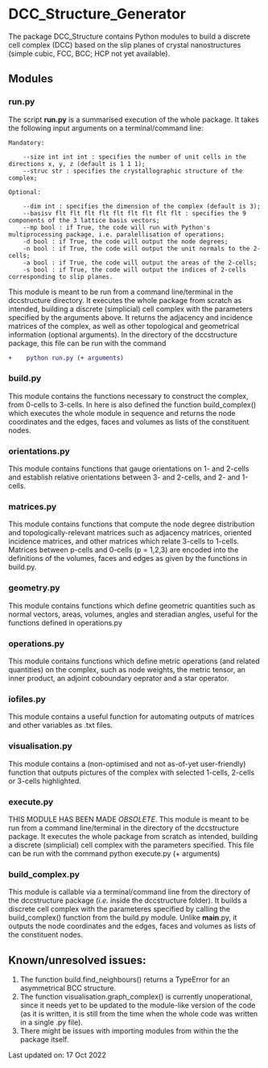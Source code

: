 # DCC_Structure_Generator

The package DCC_Structure contains Python modules to build a discrete cell complex (DCC) based on the slip planes of crystal nanostructures (simple cubic, FCC, BCC; HCP not yet available).

## Modules

### run.py

The script **run.py** is a summarised execution of the whole package. It takes the following input arguments on a terminal/command line:

    Mandatory:
        
        --size int int int : specifies the number of unit cells in the directions x, y, z (default is 1 1 1);
        --struc str : specifies the crystallographic structure of the complex;
        
    Optional:
        
        --dim int : specifies the dimension of the complex (default is 3);
        --basisv flt flt flt flt flt flt flt flt flt : specifies the 9 components of the 3 lattice basis vectors;
        --mp bool : if True, the code will run with Python's multiprocessing package, i.e. paralellisation of operations;
        -d bool : if True, the code will output the node degrees;
        -n bool : if True, the code will output the unit normals to the 2-cells;
        -a bool : if True, the code will output the areas of the 2-cells;
        -s bool : if True, the code will output the indices of 2-cells corresponding to slip planes.
        
This module is meant to be run from a command line/terminal in the dccstructure directory. It executes the whole package from scratch as intended, building a discrete (simplicial) cell complex with the parameters specified by the arguments above. It returns the adjacency and incidence matrices of the complex, as well as other topological and geometrical information (optional arguments). In the directory of the dccstructure package, this file can be run with the command
```diff
+    python run.py (+ arguments)
```

### build.py

This module contains the functions necessary to construct the complex, from 0-cells to 3-cells. In here is also defined the function build_complex() which executes the whole module in sequence and returns the node coordinates and the edges, faces and volumes as lists of the constituent nodes.

### orientations.py

This module contains functions that gauge orientations on 1- and 2-cells and establish relative orientations between 3- and 2-cells, and 2- and 1-cells.

### matrices.py

This module contains functions that compute the node degree distribution and topologically-relevant matrices such as adjacency matrices, oriented incidence matrices, and other matrices which relate 3-cells to 1-cells. Matrices between p-cells and 0-cells (p = 1,2,3) are encoded into the definitions of the volumes, faces and edges as given by the functions in build.py.

### geometry.py

This module contains functions which define geometric quantities such as normal vectors, areas, volumes, angles and steradian angles, useful for the functions defined in operations.py

### operations.py

This module contains functions which define metric operations (and related quantities) on the complex, such as node weights, the metric tensor, an inner product, an adjoint coboundary oeprator and a star operator.

### iofiles.py

This module contains a useful function for automating outputs of matrices and other variables as .txt files.

### visualisation.py

This module contains a (non-optimised and not as-of-yet user-friendly) function that outputs pictures of the complex with selected 1-cells, 2-cells or 3-cells highlighted.

### execute.py

THIS MODULE HAS BEEN MADE *OBSOLETE*.
This module is meant to be run from a command line/terminal in the directory of the dccstructure package. It executes the whole package from scratch as intended, building a discrete (simplicial) cell complex with the parameters specified. This file can be run with the command
    python execute.py (+ arguments)

### build_complex.py

This module is callable via a terminal/command line from the directory of the dccstructure package (*i.e.* inside the dccstructure folder). It builds a discrete cell complex with the parameteres specified by calling the build_complex() function from the build.py module. Unlike __main__.py, it outputs the node coordinates and the edges, faces and volumes as lists of the constituent nodes.

## Known/unresolved issues:

1. The function build.find_neighbours() returns a TypeError for an asymmetrical BCC structure.
2. The function visualisation.graph_complex() is currently unoperational, since it needs yet to be updated to the module-like version of the code (as it is written, it is still from the time when the whole code was written in a single .py file).
3. There might be issues with importing modules from within the the package itself.


Last updated on: 17 Oct 2022
